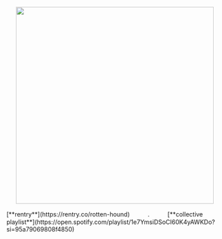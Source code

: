 <p align="center">
  <img width="460" height="460" src="https://64.media.tumblr.com/eb834cc4ee5244f14bd736c95f290a47/3d387c4951bb0c83-cb/s400x600/8d1ac823785ceec8686a852923cb554ce1c201f8.pnj">
</p>
[**rentry**](https://rentry.co/rotten-hound)　　　.　　　[**collective playlist**](https://open.spotify.com/playlist/1e7YmsiDSoCI60K4yAWKDo?si=95a79069808f4850)
